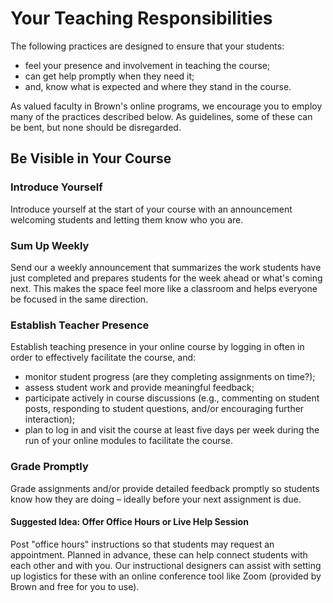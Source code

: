 # Your Teaching Responsibilities

The following practices are designed to ensure that your students: 

* feel your presence and involvement in teaching the course;
* can get help promptly when they need it; 
* and, know what is expected and where they stand in the course. 

As valued faculty in Brown's online programs, we encourage you to employ many of the practices described below. As guidelines, some of these can be bent, but none should be disregarded. 

## Be Visible in Your Course

### Introduce Yourself  

Introduce yourself at the start of your course with an announcement welcoming students and letting them know who you are. 

### Sum Up Weekly

Send our a weekly announcement that summarizes the work students have just completed and prepares students for the week ahead or what's coming next. This makes the space feel more like a classroom and helps everyone be focused in the same direction.

### Establish Teacher Presence

Establish teaching presence in your online course by logging in often in order to effectively facilitate the course, and:

* monitor student progress \(are they completing assignments on time?\); 
* assess student work and provide meaningful feedback; 
* participate actively in course discussions \(e.g., commenting on student posts, responding to student questions, and/or encouraging further interaction\);
* plan to log in and visit the course at least five days per week during the run of your online modules to facilitate the course. 

### Grade Promptly

Grade assignments and/or provide detailed feedback promptly so students know how they are doing – ideally before your next assignment is due. 

#### Suggested Idea: Offer Office Hours or Live Help Session

Post "office hours" instructions so that students may request an appointment. Planned in advance, these can help connect students with each other and with you. Our instructional designers can assist with setting up logistics for these with an online conference tool like Zoom \(provided by Brown and free for you to use\). 







